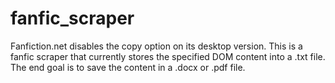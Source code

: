 # fanfic_scraper
Fanfiction.net disables the copy option on its desktop version. This is a fanfic scraper that currently stores the specified DOM content into a .txt file. The end goal is to save the content in a .docx or .pdf file. 
